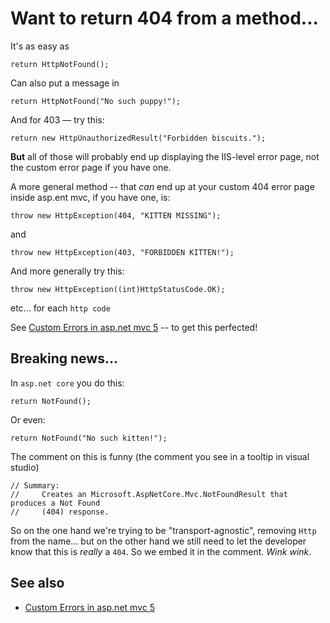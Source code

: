 # Want to return 404 from a method...

It's as easy as 

	return HttpNotFound();

Can also put a message in

	return HttpNotFound("No such puppy!");


And for 403 &mdash; try this:

	return new HttpUnauthorizedResult("Forbidden biscuits.");

**But** all of those will probably end up displaying the IIS-level error page, not the custom error page if you have one.

A more general method -- that *can* end up at your custom 404 error page inside asp.ent mvc, if you have one, is:

	throw new HttpException(404, "KITTEN MISSING");

and

	throw new HttpException(403, "FORBIDDEN KITTEN!");

And more generally try this:

	throw new HttpException((int)HttpStatusCode.OK);


etc... for each `http code`


See [Custom Errors in asp.net mvc 5](custom_errors.md) -- to get this perfected!


## Breaking news...

In `asp.net core` you do this:

	return NotFound();

Or even:

	return NotFound("No such kitten!");

The comment on this is funny (the comment you see in a tooltip in visual studio)

	// Summary:
	//     Creates an Microsoft.AspNetCore.Mvc.NotFoundResult that produces a Not Found
	//     (404) response.

So on the one hand we're trying to be "transport-agnostic", removing `Http` from the name... but on the other hand we still need to let the developer know that this is *really* a `404`. So we embed it in the comment. *Wink* *wink*.



## See also

- [Custom Errors in asp.net mvc 5](custom_errors.md) 

